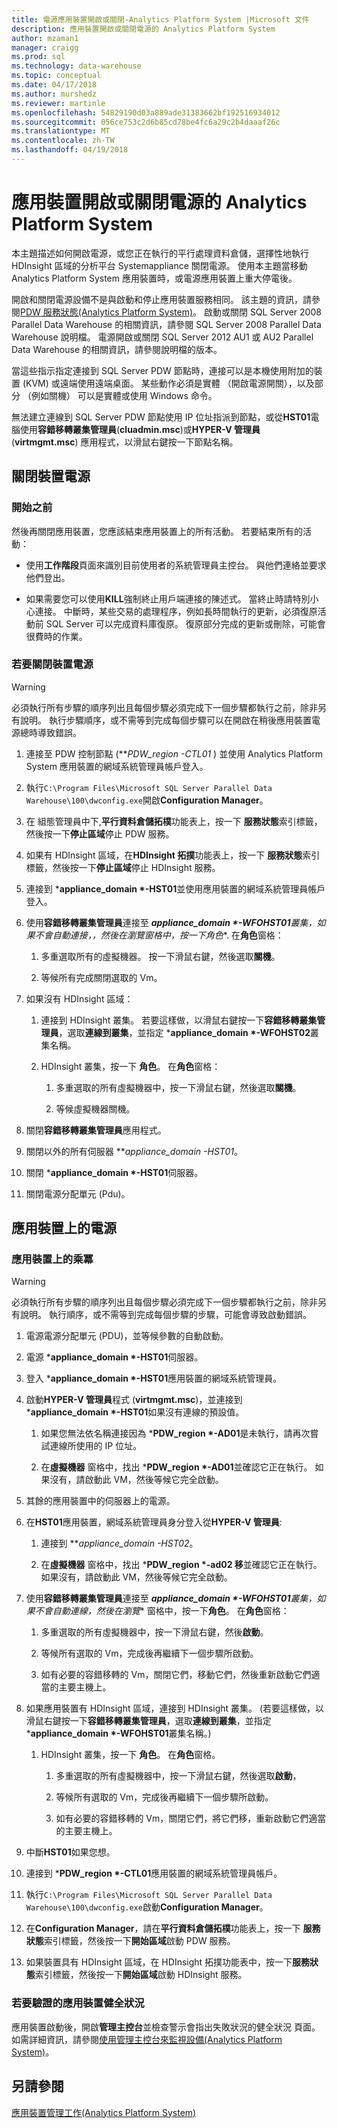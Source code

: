 ```yaml
---
title: 電源應用裝置開啟或關閉-Analytics Platform System |Microsoft 文件
description: 應用裝置開啟或關閉電源的 Analytics Platform System
author: mzaman1
manager: craigg
ms.prod: sql
ms.technology: data-warehouse
ms.topic: conceptual
ms.date: 04/17/2018
ms.author: murshedz
ms.reviewer: martinle
ms.openlocfilehash: 54829190d03a889ade31383662bf192516934012
ms.sourcegitcommit: 056ce753c2d6b85cd78be4fc6a29c2b4daaaf26c
ms.translationtype: MT
ms.contentlocale: zh-TW
ms.lasthandoff: 04/19/2018
---
```

# <a name="power-the-appliance-on-or-off-for-analytics-platform-system"></a>應用裝置開啟或關閉電源的 Analytics Platform System
本主題描述如何開啟電源，或您正在執行的平行處理資料倉儲，選擇性地執行 HDInsight 區域的分析平台 Systemappliance 關閉電源。 使用本主題當移動 Analytics Platform System 應用裝置時，或電源應用裝置上重大停電後。  
  
開啟和關閉電源設備不是與啟動和停止應用裝置服務相同。 該主題的資訊，請參閱[PDW 服務狀態&#40;Analytics Platform System&#41;](pdw-services-status.md)。 啟動或關閉 SQL Server 2008 Parallel Data Warehouse 的相關資訊，請參閱 SQL Server 2008 Parallel Data Warehouse 說明檔。 電源開啟或關閉 SQL Server 2012 AU1 或 AU2 Parallel Data Warehouse 的相關資訊，請參閱說明檔的版本。  
  
當這些指示指定連接到 SQL Server PDW 節點時，連接可以是本機使用附加的裝置 (KVM) 或遠端使用遠端桌面。 某些動作必須是實體 （開啟電源開關），以及部分 （例如關機） 可以是實體或使用 Windows 命令。  
  
無法建立連線到 SQL Server PDW 節點使用 IP 位址指派到節點，或從**HST01**電腦使用**容錯移轉叢集管理員**(**cluadmin.msc**)或**HYPER-V 管理員**(**virtmgmt.msc**) 應用程式，以滑鼠右鍵按一下節點名稱。  
  
## <a name="PowerOff"></a>關閉裝置電源  
  
### <a name="before-you-begin"></a>開始之前  
然後再關閉應用裝置，您應該結束應用裝置上的所有活動。 若要結束所有的活動：  
  
-   使用**工作階段**頁面來識別目前使用者的系統管理員主控台。 與他們連絡並要求他們登出。  
  
-   如果需要您可以使用**KILL**強制終止用戶端連接的陳述式。 當終止時請特別小心連接。 中斷時，某些交易的處理程序，例如長時間執行的更新，必須復原活動前 SQL Server 可以完成資料庫復原。 復原部分完成的更新或刪除，可能會很費時的作業。  
  
### <a name="to-power-off-the-appliance"></a>若要關閉裝置電源  
  
> [!WARNING]  
> 必須執行所有步驟的順序列出且每個步驟必須完成下一個步驟都執行之前，除非另有說明。 執行步驟順序，或不需等到完成每個步驟可以在開啟在稍後應用裝置電源總時導致錯誤。  
  
1.  連接至 PDW 控制節點 (***PDW_region *-CTL01** ) 並使用 Analytics Platform System 應用裝置的網域系統管理員帳戶登入。  
  
2.  執行`C:\Program Files\Microsoft SQL Server Parallel Data Warehouse\100\dwconfig.exe`開啟**Configuration Manager**。  
  
3.  在 組態管理員中下,**平行資料倉儲拓樸**功能表上，按一下 **服務狀態**索引標籤，然後按一下**停止區域**停止 PDW 服務。  
  
4.  如果有 HDInsight 區域，在**HDInsight 拓撲**功能表上，按一下 **服務狀態**索引標籤，然後按一下**停止區域**停止 HDInsight 服務。  
  
5.  連接到 ***appliance_domain *-HST01**並使用應用裝置的網域系統管理員帳戶登入。  
  
6.  使用**容錯移轉叢集管理員**連接至 ***appliance_domain *-WFOHST01**叢集，如果不會自動連接，，然後在瀏覽窗格中，按一下**角色**. 在**角色**窗格：  
  
    1.  多重選取所有的虛擬機器。 按一下滑鼠右鍵，然後選取**關機**。  
  
    2.  等候所有完成關閉選取的 Vm。  
  
7.  如果沒有 HDInsight 區域：  
  
    1.  連接到 HDInsight 叢集。 若要這樣做，以滑鼠右鍵按一下**容錯移轉叢集管理員**，選取**連線到叢集**，並指定 ***appliance_domain *-WFOHST02**叢集名稱。  
  
    2.  HDInsight 叢集，按一下 **角色**。 在**角色**窗格：  
  
        1.  多重選取的所有虛擬機器中，按一下滑鼠右鍵，然後選取**關機**。  
  
        2.  等候虛擬機器關機。  
  
8.  關閉**容錯移轉叢集管理員**應用程式。  
  
9. 關閉以外的所有伺服器 ***appliance_domain *-HST01**。  
  
10. 關閉 ***appliance_domain *-HST01**伺服器。  
  
11. 關閉電源分配單元 (Pdu)。  
  
## <a name="PowerOn"></a>應用裝置上的電源  
  
### <a name="to-power-on-the-appliance"></a>應用裝置上的乘冪  
  
> [!WARNING]  
> 必須執行所有步驟的順序列出且每個步驟必須完成下一個步驟都執行之前，除非另有說明。 執行順序，或不需等到完成每個步驟的步驟，可能會導致啟動錯誤。  
  
1.  電源電源分配單元 (PDU)，並等候參數的自動啟動。  
  
2.  電源 ***appliance_domain *-HST01**伺服器。  
  
3.  登入 ***appliance_domain *-HST01**應用裝置的網域系統管理員。  
  
4.  啟動**HYPER-V 管理員**程式 (**virtmgmt.msc**)，並連接到 ***appliance_domain *-HST01**如果沒有連線的預設值。  
  
    1.  如果您無法依名稱連接因為 ***PDW_region *-AD01**是未執行，請再次嘗試連線所使用的 IP 位址。  
  
    2.  在**虛擬機器** 窗格中，找出 ***PDW_region *-AD01**並確認它正在執行。 如果沒有，請啟動此 VM，然後等候它完全啟動。  
  
5.  其餘的應用裝置中的伺服器上的電源。  
  
6.  在**HST01**應用裝置，網域系統管理員身分登入從**HYPER-V 管理員**:  
  
    1.  連接到 ***appliance_domain *-HST02**。  
  
    2.  在**虛擬機器** 窗格中，找出 ***PDW_region *-ad02 移**並確認它正在執行。  如果沒有，請啟動此 VM，然後等候它完全啟動。  
  
7.  使用**容錯移轉叢集管理員**連接至 ***appliance_domain *-WFOHST01**叢集，如果不會自動連線，然後在**瀏覽** 窗格中，按一下**角色**。 在**角色**窗格：  
  
    1.  多重選取的所有虛擬機器中，按一下滑鼠右鍵，然後**啟動**。  
  
    2.  等候所有選取的 Vm，完成後再繼續下一個步驟所啟動。  
  
    3.  如有必要的容錯移轉的 Vm，關閉它們，移動它們，然後重新啟動它們適當的主要主機上。  
  
8.  如果應用裝置有 HDInsight 區域，連接到 HDInsight 叢集。 (若要這樣做，以滑鼠右鍵按一下**容錯移轉叢集管理員**，選取**連線到叢集**，並指定 ***appliance_domain *-WFOHST01**叢集名稱。)  
  
    1.  HDInsight 叢集，按一下 **角色**。 在**角色**窗格。  
  
        1.  多重選取的所有虛擬機器中，按一下滑鼠右鍵，然後選取**啟動**，  
  
        2.  等候所有選取的 Vm，完成後再繼續下一個步驟所啟動。  
  
        3.  如有必要的容錯移轉的 Vm，關閉它們，將它們移，重新啟動它們適當的主要主機上。  
  
9. 中斷**HST01**如果您想。  
  
10. 連接到 ***PDW_region *-CTL01**應用裝置的網域系統管理員帳戶。  
  
11. 執行`C:\Program Files\Microsoft SQL Server Parallel Data Warehouse\100\dwconfig.exe`啟動**Configuration Manager**。  
  
12. 在**Configuration Manager**，請在**平行資料倉儲拓樸**功能表上，按一下 **服務狀態**索引標籤，然後按一下**開始區域**啟動 PDW 服務。  
  
13. 如果裝置具有 HDInsight 區域，在 HDInsight 拓撲功能表中，按一下**服務狀態**索引標籤，然後按一下**開始區域**啟動 HDInsight 服務。  
  
### <a name="to-verify-the-appliance-health"></a>若要驗證的應用裝置健全狀況  
應用裝置啟動後，開啟**管理主控台**並檢查警示會指出失敗狀況的健全狀況 頁面。 如需詳細資訊，請參閱[使用管理主控台來監視設備&#40;Analytics Platform System&#41;](monitor-the-appliance-by-using-the-admin-console.md)。  
  
## <a name="see-also"></a>另請參閱  
[應用裝置管理工作&#40;Analytics Platform System&#41;](appliance-management-tasks.md)  
  
